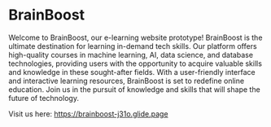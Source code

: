 # BrainBoost

Welcome to BrainBoost, our e-learning website prototype! BrainBoost is the ultimate destination for learning in-demand tech skills. Our platform offers high-quality courses in machine learning, AI, data science, and database technologies, providing users with the opportunity to acquire valuable skills and knowledge in these sought-after fields. With a user-friendly interface and interactive learning resources, BrainBoost is set to redefine online education. Join us in the pursuit of knowledge and skills that will shape the future of technology.

Visit us here: https://brainboost-j31o.glide.page 
